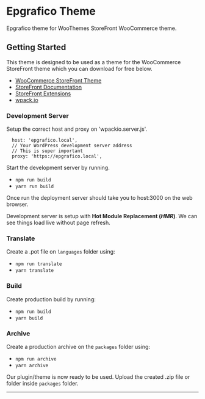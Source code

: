 # Epgrafico Theme

Epgrafico theme for WooThemes StoreFront WooCommerce theme.

## Getting Started

This theme is designed to be used as a theme for the WooCommerce StoreFront theme which you can download for free below.

* [WooCommerce StoreFront Theme](https://wordpress.org/themes/storefront/)
* [StoreFront Documentation](http://docs.woothemes.com/documentation/themes/storefront/)
* [StoreFront Extensions](http://www.woothemes.com/product-category/storefront-extensions/)
* [wpack.io](https://github.com/swashata/wp-webpack-script/blob/master/README.md)

### Development Server

Setup the correct host and proxy on 'wpackio.server.js'.

```
  host: 'epgrafico.local',
  // Your WordPress development server address
  // This is super important
  proxy: 'https://epgrafico.local',
```

Start the development server by running.

- `npm run build`
- `yarn run build`

Once run the deployment server should take you to host:3000 on the web browser.

Development server is setup with **Hot Module Replacement (_HMR_)**.
We can see things load live without page refresh.

### Translate

Create a .pot file on `languages` folder using:

- `npm run translate`
- `yarn translate`

### Build

Create production build by running:

- `npm run build`
- `yarn build`

### Archive

Create a production archive on the `packages` folder using:

- `npm run archive`
- `yarn archive`

Our plugin/theme is now ready to be used.
Upload the created .zip file or folder inside `packages` folder.

---
